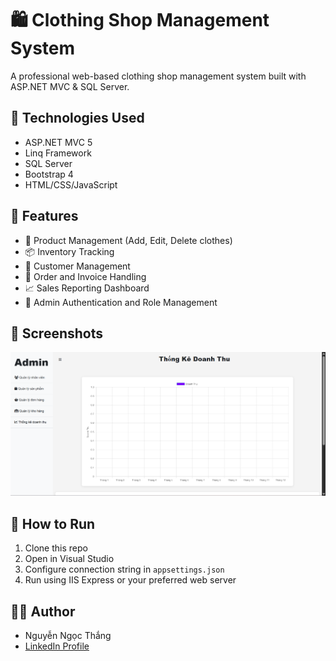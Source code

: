 # 🛍️ Clothing Shop Management System

A professional web-based clothing shop management system built with ASP.NET MVC & SQL Server.

## 🔧 Technologies Used

- ASP.NET MVC 5
- Linq Framework
- SQL Server
- Bootstrap 4
- HTML/CSS/JavaScript

## 🎯 Features

- 👕 Product Management (Add, Edit, Delete clothes)
- 📦 Inventory Tracking
- 👥 Customer Management
- 🛒 Order and Invoice Handling
- 📈 Sales Reporting Dashboard
- 🔐 Admin Authentication and Role Management

## 📸 Screenshots

![alt text](image.png)

## 🚀 How to Run

1. Clone this repo
2. Open in Visual Studio
3. Configure connection string in `appsettings.json`
4. Run using IIS Express or your preferred web server

## 👨‍💻 Author

- Nguyễn Ngọc Thắng
- [LinkedIn Profile](https://linkedin.com/in/your-name)
